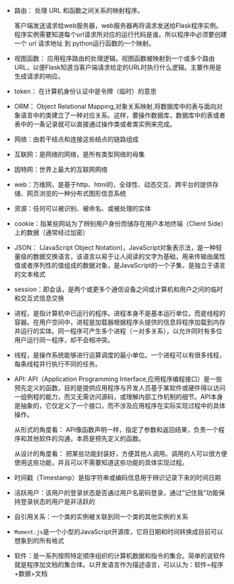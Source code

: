 + 路由：
    处理 URL 和函数之间关系的映射程序。

    客户端发送请求给web服务器，web服务器再将请求发送给Flask程序实例。程序实例需要知道每个url请求所对应的运行代码是谁。所以程序中必须要创建一个 url 请求地址 到 python运行函数的一个映射。
    
+ 视图函数：
    应用程序路由的处理逻辑。视图函数被映射到一个或多个路由URL，以便Flask知道当客户端请求给定的URL时执行什么逻辑。主要作用是生成请求的响应。
+ token：
    在计算机身份认证中是令牌（临时）的意思
+ ORM：
    Object Relational Mapping,对象关系映射,将数据库中的表与面向对象语言中的类建立了一种对应关系。这样，要操作数据库，数据库中的表或者表中的一条记录就可以直接通过操作类或者类实例来完成。

+ 网络：由若干结点和连接这些结点的链路组成
+ 互联网：是网络的网络，是所有类型网络的母集
+ 因特网：世界上最大的互联网网络
+ web：万维网，是基于http、html的，全球性、动态交互、跨平台的提供存储、网页浏览的一种分布式图形信息系统
+ 资源：任何可以被识别、被命名、或被处理的实体
+ cookie：指某些网站为了辨别用户身份而储存在用户本地终端（Client Side）上的数据（通常经过加密）
+ JSON：
 (JavaScript Object Notation)，JavaScript对象表示法，是一种轻量级的数据交换语言，该语言以易于让人阅读的文字为基础，用来传输由属性值或者序列性的值组成的数据对象，是JavaScript的一个子集，是独立于语言的文本格式
+ session：即会话，是两个或更多个通信设备之间或计算机和用户之间的临时和交互式信息交换
+ 进程，是指计算机中已运行的程序。进程本身不是基本运行单位，而是线程的容器。在用户空间中，进程是加载器根据程序头提供的信息将程序加载到内存并运行的实体。同一程序可产生多个进程（一对多关系），以允许同时有多位用户运行同一程序，却不会相冲突。
+ 线程，是操作系统能够进行运算调度的最小单位。一个进程可以有很多线程，每条线程并行执行不同的任务。

+ API:
	API（Application Programming Interface,应用程序编程接口）是一些预先定义的函数，目的是提供应用程序与开发人员基于某软件或硬件得以访问一组例程的能力，而又无需访问源码，或理解内部工作机制的细节。API本身是抽象的，它仅定义了一个接口，而不涉及应用程序在实际实现过程中的具体操作。

	从形式的角度看：
	API像函数声明一样，指定了参数和返回结果，负责一个程序和其他软件的沟通，本质是预先定义的函数。

	从设计的角度看：
	把某些功能封装好，方便其他人调用。调用的人可以很方便使用这些功能，并且可以不需要知道这些功能的具体实现过程。

+ 时间戳（Timestamp）是指字符串或编码信息用于辨识记录下来的时间日期

+ 活跃用户：该用户的登录状态是否通过用户名密码登录，通过“记住我”功能保持登录状态的用户是非活跃的

+ 自引用关系：一个类的实例被关联到同一个类的其他实例的关系

+ `Moment.js`是一个小型的JavaScript开源库，它将日期和时间转换成目前可以想象到的所有格式

+ 软件：是一系列按照特定顺序组织的计算机数据和指令的集合。简单的说软件就是程序加文档的集合体。以开发语言作为描述语言，可以认为：软件=程序+数据+文档

